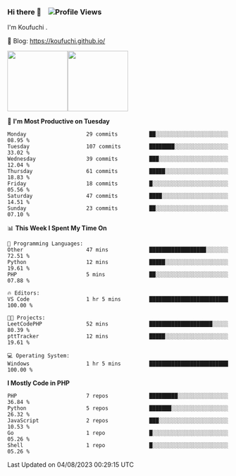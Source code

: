 ### Hi there 👋 &nbsp;&nbsp; ![Profile Views](http://img.shields.io/badge/Profile%20Views-122-blue)

I'm Koufuchi . 

📔 Blog: <https://koufuchi.github.io/>

<img align="" height="137px" src="https://github-readme-stats.vercel.app/api?username=Koufuchi&hide=issues,contribs&show_icons=true&line_height=21&theme=radical&locale=en" /><img align="" height="137px" src="https://github-readme-stats.vercel.app/api/top-langs/?username=Koufuchi&layout=compact&hide=blade,html,css&theme=radical&locale=en" />

<!--START_SECTION:waka-->
📅 **I'm Most Productive on Tuesday** 

```text
Monday                   29 commits          ██░░░░░░░░░░░░░░░░░░░░░░░   08.95 % 
Tuesday                  107 commits         ████████░░░░░░░░░░░░░░░░░   33.02 % 
Wednesday                39 commits          ███░░░░░░░░░░░░░░░░░░░░░░   12.04 % 
Thursday                 61 commits          █████░░░░░░░░░░░░░░░░░░░░   18.83 % 
Friday                   18 commits          █░░░░░░░░░░░░░░░░░░░░░░░░   05.56 % 
Saturday                 47 commits          ████░░░░░░░░░░░░░░░░░░░░░   14.51 % 
Sunday                   23 commits          ██░░░░░░░░░░░░░░░░░░░░░░░   07.10 % 
```


📊 **This Week I Spent My Time On** 

```text
💬 Programming Languages: 
Other                    47 mins             ██████████████████░░░░░░░   72.51 % 
Python                   12 mins             █████░░░░░░░░░░░░░░░░░░░░   19.61 % 
PHP                      5 mins              ██░░░░░░░░░░░░░░░░░░░░░░░   07.88 % 

🔥 Editors: 
VS Code                  1 hr 5 mins         █████████████████████████   100.00 % 

🐱‍💻 Projects: 
LeetCodePHP              52 mins             ████████████████████░░░░░   80.39 % 
pttTracker               12 mins             █████░░░░░░░░░░░░░░░░░░░░   19.61 % 

💻 Operating System: 
Windows                  1 hr 5 mins         █████████████████████████   100.00 % 
```

**I Mostly Code in PHP** 

```text
PHP                      7 repos             █████████░░░░░░░░░░░░░░░░   36.84 % 
Python                   5 repos             ███████░░░░░░░░░░░░░░░░░░   26.32 % 
JavaScript               2 repos             ███░░░░░░░░░░░░░░░░░░░░░░   10.53 % 
Go                       1 repo              █░░░░░░░░░░░░░░░░░░░░░░░░   05.26 % 
Shell                    1 repo              █░░░░░░░░░░░░░░░░░░░░░░░░   05.26 % 
```




 Last Updated on 04/08/2023 00:29:15 UTC
<!--END_SECTION:waka-->


